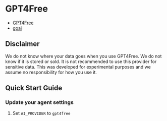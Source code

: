 # GPT4Free

- [GPT4Free](https://github.com/xtekky/gpt4free)
- [goai](https://github.com/AidanCampbell97/goai)

## Disclaimer

We do not know where your data goes when you use GPT4Free. We do not know if it is stored or sold. It is not recommended to use this provider for sensitive data. This was developed for experimental purposes and we assume no responsibility for how you use it.

## Quick Start Guide

### Update your agent settings

1. Set `AI_PROVIDER` to `gpt4free`
